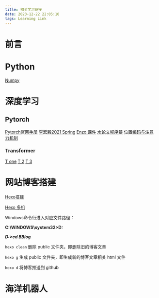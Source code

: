 ```yaml
---
title: 相关学习链接
date: 2023-12-22 22:05:10
tags: Learning Link
---
```


# 前言

 # Python

[Numpy](https://numpy.org.cn/)

# 深度学习

## Pytorch
[Pytorch官网手册](https://pytorch.org/docs/stable/index.html)
[李宏毅2021 Spring](https://speech.ee.ntu.edu.tw/~hylee/ml/2021-spring.php)
[Enzo 课件](https://enzo-miman.github.io/#/README)
[水论文程序猿](https://www.cnblogs.com/nickchen121/p/15105048.html)
[位置编码与注意力机制](https://blog.csdn.net/qq_33746593/article/details/107202590)
### Transformer
[T one](https://kazemnejad.com/blog/transformer_architecture_positional_encoding/#proposed-method)
[T 2](https://nlp.seas.harvard.edu/2018/04/03/attention.html#model-architecture)
[T 3](https://zhuanlan.zhihu.com/p/403433120)




# 网站博客搭建

[Hexo搭建](https://zhuanlan.zhihu.com/p/547520780?utm_id=0)

[Hexo 多机](https://blog.csdn.net/K1052176873/article/details/122879462)

Windows命令行进入对应文件路径：

**C:\WINDOWS\system32>D:**

***D:\>cd BBlog***





`hexo clean` 删除 public 文件夹，即删除旧的博客文章

`hexo g` 生成 public 文件夹，即生成新的博客文章相关 html 文件

`hexo d` 将博客推送到 github

# 海洋机器人



